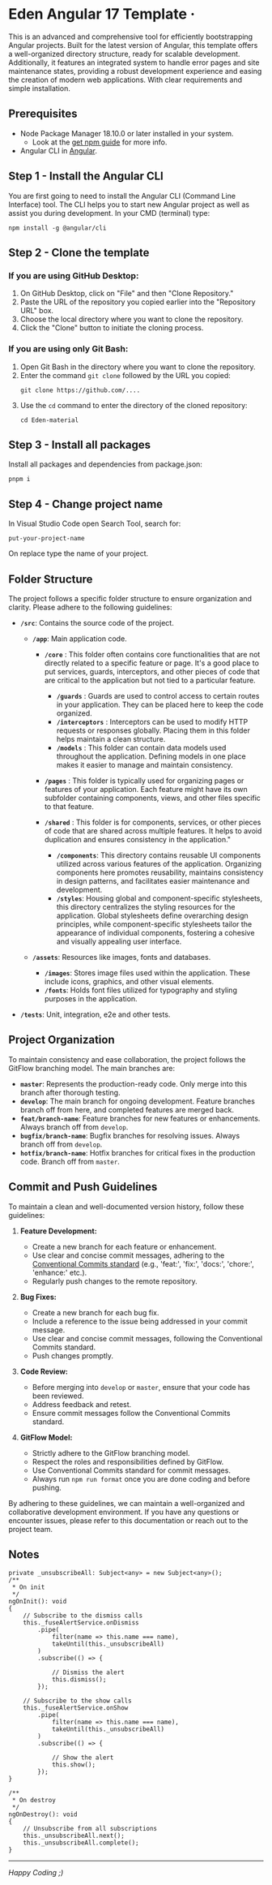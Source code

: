 # Eden Angular 17 Template ·

This is an advanced and comprehensive tool for efficiently bootstrapping Angular projects. Built for the latest version of Angular, this template offers a well-organized directory structure, ready for scalable development. Additionally, it features an integrated system to handle error pages and site maintenance states, providing a robust development experience and easing the creation of modern web applications. With clear requirements and simple installation.

## Prerequisites

- Node Package Manager 18.10.0 or later installed in your system.
  - Look at the [get npm guide](https://www.npmjs.com/get-npm?utm_source=house&utm_medium=homepage&utm_campaign=free%20orgs&utm_term=Install%20npm) for more info.
- Angular CLI in [Angular](https://angular.io/).

## Step 1 - Install the Angular CLI

You are first going to need to install the Angular CLI (Command Line Interface) tool. The CLI helps you to start new Angular project as well as assist you during development. In your CMD (terminal) type:

```
npm install -g @angular/cli
```

## Step 2 - Clone the template

### If you are using GitHub Desktop:

1. On GitHub Desktop, click on "File" and then "Clone Repository."
2. Paste the URL of the repository you copied earlier into the "Repository URL" box.
3. Choose the local directory where you want to clone the repository.
4. Click the "Clone" button to initiate the cloning process.

### If you are using only Git Bash:

1. Open Git Bash in the directory where you want to clone the repository.
2. Enter the command `git clone` followed by the URL you copied:
   ```
   git clone https://github.com/....
   ```
3. Use the `cd` command to enter the directory of the cloned repository:
   ```
   cd Eden-material
   ```

## Step 3 - Install all packages

Install all packages and dependencies from package.json:

```
pnpm i
```

## Step 4 - Change project name

In Visual Studio Code open Search Tool, search for:

```
put-your-project-name
```

On replace type the name of your project.

## Folder Structure

The project follows a specific folder structure to ensure organization and clarity. Please adhere to the following guidelines:

- **`/src`**: Contains the source code of the project.

  - **`/app`**: Main application code.

    - **`/core`** : This folder often contains core functionalities that are not directly related to a specific feature or page. It's a good place to put services, guards, interceptors, and other pieces of code that are critical to the application but not tied to a particular feature.

      - **`/guards`** : Guards are used to control access to certain routes in your application. They can be placed here to keep the code organized.
      - **`/interceptors`** : Interceptors can be used to modify HTTP requests or responses globally. Placing them in this folder helps maintain a clean structure.
      - **`/models`** : This folder can contain data models used throughout the application. Defining models in one place makes it easier to manage and maintain consistency.

    * **`/pages`** : This folder is typically used for organizing pages or features of your application. Each feature might have its own subfolder containing components, views, and other files specific to that feature.
    * **`/shared`** : This folder is for components, services, or other pieces of code that are shared across multiple features. It helps to avoid duplication and ensures consistency in the application."

      - **`/components`**: This directory contains reusable UI components utilized across various features of the application. Organizing components here promotes reusability, maintains consistency in design patterns, and facilitates easier maintenance and development.
      - **`/styles`**: Housing global and component-specific stylesheets, this directory centralizes the styling resources for the application. Global stylesheets define overarching design principles, while component-specific stylesheets tailor the appearance of individual components, fostering a cohesive and visually appealing user interface.

  - **`/assets`**: Resources like images, fonts and databases.

    - **`/images`**: Stores image files used within the application. These include icons, graphics, and other visual elements.
    - **`/fonts`**: Holds font files utilized for typography and styling purposes in the application.

- **`/tests`**: Unit, integration, e2e and other tests.

## Project Organization

To maintain consistency and ease collaboration, the project follows the GitFlow branching model. The main branches are:

- **`master`**: Represents the production-ready code. Only merge into this branch after thorough testing.
- **`develop`**: The main branch for ongoing development. Feature branches branch off from here, and completed features are merged back.
- **`feat/branch-name`**: Feature branches for new features or enhancements. Always branch off from `develop`.
- **`bugfix/branch-name`**: Bugfix branches for resolving issues. Always branch off from `develop`.
- **`hotfix/branch-name`**: Hotfix branches for critical fixes in the production code. Branch off from `master`.

## Commit and Push Guidelines

To maintain a clean and well-documented version history, follow these guidelines:

1. **Feature Development:**

   - Create a new branch for each feature or enhancement.
   - Use clear and concise commit messages, adhering to the [Conventional Commits standard](https://www.conventionalcommits.org/en/v1.0.0/) (e.g., 'feat:', 'fix:', 'docs:', 'chore:', 'enhance:' etc.).
   - Regularly push changes to the remote repository.

2. **Bug Fixes:**

   - Create a new branch for each bug fix.
   - Include a reference to the issue being addressed in your commit message.
   - Use clear and concise commit messages, following the Conventional Commits standard.
   - Push changes promptly.

3. **Code Review:**

   - Before merging into `develop` or `master`, ensure that your code has been reviewed.
   - Address feedback and retest.
   - Ensure commit messages follow the Conventional Commits standard.

4. **GitFlow Model:**

   - Strictly adhere to the GitFlow branching model.
   - Respect the roles and responsibilities defined by GitFlow.
   - Use Conventional Commits standard for commit messages.
   - Always run <code>npm run format</code> once you are done coding and before pushing.

By adhering to these guidelines, we can maintain a well-organized and collaborative development environment. If you have any questions or encounter issues, please refer to this documentation or reach out to the project team.

## Notes

    private _unsubscribeAll: Subject<any> = new Subject<any>();
    /**
     * On init
     */
    ngOnInit(): void
    {
        // Subscribe to the dismiss calls
        this._fuseAlertService.onDismiss
            .pipe(
                filter(name => this.name === name),
                takeUntil(this._unsubscribeAll)
            )
            .subscribe(() => {

                // Dismiss the alert
                this.dismiss();
            });

        // Subscribe to the show calls
        this._fuseAlertService.onShow
            .pipe(
                filter(name => this.name === name),
                takeUntil(this._unsubscribeAll)
            )
            .subscribe(() => {

                // Show the alert
                this.show();
            });
    }

    /**
     * On destroy
     */
    ngOnDestroy(): void
    {
        // Unsubscribe from all subscriptions
        this._unsubscribeAll.next();
        this._unsubscribeAll.complete();
    }

---

<i>Happy Coding ;)<i>
